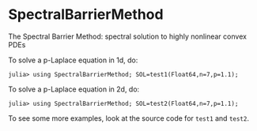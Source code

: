 # SpectralBarrierMethod
The Spectral Barrier Method: spectral solution to highly nonlinear convex PDEs

To solve a p-Laplace equation in 1d, do:

```
julia> using SpectralBarrierMethod; SOL=test1(Float64,n=7,p=1.1);
```

To solve a p-Laplace equation in 2d, do:

```
julia> using SpectralBarrierMethod; SOL=test2(Float64,n=7,p=1.1);
```

To see some more examples, look at the source code for `test1` and `test2`.
